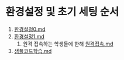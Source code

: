 # 환경설정 및 초기 세팅 순서

1. [환경설정0.md](환경설정0.md)
2. [환경설정1.md](환경설정1.md)
    1. 원격 접속하는 학생들에 한해 [원격접속.md](원격접속.md)
3. [샘플코드학습.md](샘플코드학습.md)
